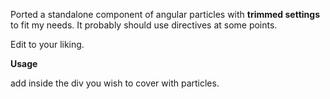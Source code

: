 Ported a standalone component of angular particles with <b>trimmed settings</b> to fit my needs. It probably should use directives at some points.

Edit to your liking.

<b>Usage</b>

add <app-particles></app-particles> inside the div you wish to cover with particles.
